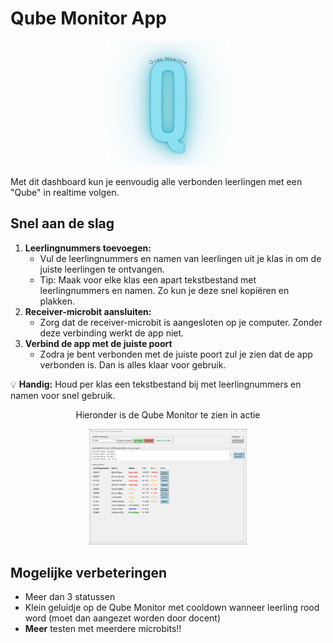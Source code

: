 # Qube Monitor App
<p align="center">
  <img src="qube_monitor.png" alt="Qube Monitor Logo" width="200"/>
</p>
Met dit dashboard kun je eenvoudig alle verbonden leerlingen met een "Qube" in realtime volgen.

## Snel aan de slag
1. **Leerlingnummers toevoegen:**
   - Vul de leerlingnummers en namen van leerlingen uit je klas in om de juiste leerlingen te ontvangen.
   - Tip: Maak voor elke klas een apart tekstbestand met leerlingnummers en namen. Zo kun je deze snel kopiëren en plakken.
2. **Receiver-microbit aansluiten:**
   - Zorg dat de receiver-microbit is aangesloten op je computer. Zonder deze verbinding werkt de app niet.
3. **Verbind de app met de juiste poort**
   - Zodra je bent verbonden met de juiste poort zul je zien dat de app verbonden is. Dan is alles klaar voor gebruik.

💡 **Handig:** Houd per klas een tekstbestand bij met leerlingnummers en namen voor snel gebruik.

<p align='center'>Hieronder is de Qube Monitor te zien in actie</p>
<p align="center">
  <img src="screenshot.png" alt="Qube Monitor screenshot" width="50%"/>
</p>

## Mogelijke verbeteringen
- Meer dan 3 statussen
- Klein geluidje op de Qube Monitor met cooldown wanneer leerling rood word (moet dan aangezet worden door docent)
- **Meer** testen met meerdere microbits!!